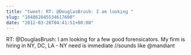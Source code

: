 ```yaml
---
title: "tweet: RT: @DouglasBrush: I am looking "
slug: "184862845534617600"
date: "2012-03-28T04:41:51+00:00"
---
```

RT: @DouglasBrush: I am looking for a few good forensicators. My firm is hiring in NY, DC, LA - NY need is immediate //sounds like @mandiant